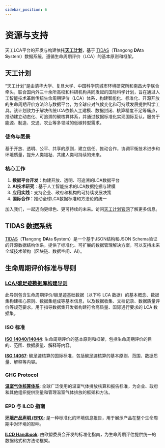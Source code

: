 ```yaml
---
sidebar_position: 6
---
```


# 资源与支持

天工LCA平台的开发与构建依托[**天工计划**](https://www.tiangong.earth/zh)，基于 [TIDAS](https://tidas.tiangong.earth/)（**TI**angong **DA**ta **S**ystem）数据系统，遵循生命周期评价（LCA）的基本原则和框架。

## 天工计划

“天工计划”是由清华大学、复旦大学、中国科学院城市环境研究所和南昌大学联合牵头，联合国内外三十余所高校和科研机构共同发起的国际科学计划，旨在通过人工智能技术革新传统生命周期评价（LCA）体系，构建智能化、标准化、开源开放的生命周期评价方法论与数据平台，为全球应对气候变化和可持续发展提供科学工具。该计划致力于解决传统LCA依赖人工建模、数据封闭、核算精度不足等痛点，推动建立动态化、可追溯的碳核算体系，并通过数据标准化实现国际互认，服务于能源、制造、交通、农业等多领域的低碳转型需求。

### 使命与愿景

基于开放、透明、公平、共享的原则，建立信任、推动合作，协调平衡技术进步和环境质量，提升人类福祉、共建人类可持续的未来。

### 核心工作

1. **数据平台开发**：构建开放、透明、可追溯的LCA数据平台
2. **AI技术研究**：基于人工智能技术的LCA数据挖掘与建模
3. **应用实践**：支持企业、政府和机构的可持续发展决策
4. **国际合作**：推动全球LCA数据标准和方法论的统一

加入我们，一起迈向更绿色、更可持续的未来。访问[天工计划官网](https://www.tiangong.earth/zh)了解更多信息。

## TIDAS 数据系统

[TIDAS](https://tidas.tiangong.earth/)（**TI**angong **DA**ta **S**ystem）是一个基于JSON结构和JSON Schema验证的开源数据结构体系，提供了标准化、可扩展的数据管理解决方案，可以支持未来全域技术架构（区块链、数据空间、AI）。

## 生命周期评价标准与导则

### [LCA/碳足迹数据库构建导则](https://www.carbonfootprint.network/docs/category/lca-database-guideline)

此导则包含生命周期评价/碳足迹基础数据（以下称 LCA 数据）的基本概念、数据集构建核心原则、数据集组成等基本信息，以及数据收集、文档记录、数据质量评价等规范要求。用于指导数据集开发者构建符合高质量、国际通行要求的 LCA 数据集。

### ISO 标准

**[ISO 14040/14044](https://www.iso.org/home.html)**: 生命周期评价的基本原则和框架，包括生命周期评价的目的、范围、数据质量、解释等内容。

**[ISO 14067](https://www.iso.org/home.html)**: 碳足迹核算的国际标准，包括碳足迹核算的基本原则、范围、数据质量、解释等内容。

### GHG Protocol

**[温室气体核算体系](https://ghgprotocol.org/standards-guidance)**: 全球广泛使用的温室气体排放核算和报告标准，为企业、政府和其他组织提供测量和管理温室气体排放的框架和方法。

### EPD 与 ILCD 指南

**[环境产品声明 (EPD)](https://www.environdec.com/home)**: 是一种标准化的环境信息报告，用于展示产品在整个生命周期中对环境的影响。

**[ILCD Handbook](https://eplca.jrc.ec.europa.eu/ilcd.html)**: 由欧盟委员会开发的标准化指南，为生命周期评估提供统一的数据格式和方法论框架。

